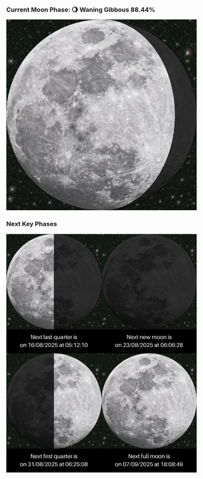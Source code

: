 ### Current Moon Phase: 🌖 Waning Gibbous 88.44%
![Moon Phase](moonphase.png)
### Next Key Phases
![Gallery](gallery.png)